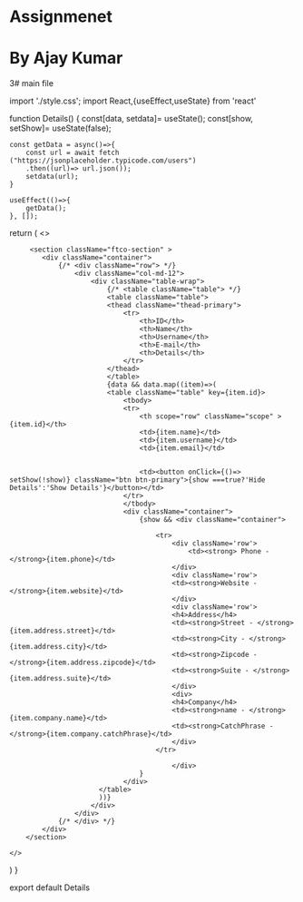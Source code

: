 # Assignmenet
# By Ajay Kumar

3# main file


import './style.css';
import React,{useEffect,useState} from 'react'

function Details() {
    const[data, setdata]= useState();
    const[show, setShow]= useState(false);

    const getData = async()=>{
        const url = await fetch ("https://jsonplaceholder.typicode.com/users")
        .then((url)=> url.json());
        setdata(url);
    }

    useEffect(()=>{
        getData();
    }, []);

  return (
    <>
    
         <section className="ftco-section" >
        	<div className="container">
        		{/* <div className="row"> */}
        			<div className="col-md-12">
        				<div className="table-wrap">
        					{/* <table className="table"> */}
                            <table className="table">
                            <thead className="thead-primary">
                                <tr>
                                    <th>ID</th>
                                    <th>Name</th>
                                    <th>Username</th>
                                    <th>E-mail</th>
                                    <th>Details</th>
                                </tr>
                            </thead>              
                            </table>
                            {data && data.map((item)=>(
                            <table className="table" key={item.id}>
                                <tbody>
                                <tr>
                                    <th scope="row" className="scope" >{item.id}</th>
                                    <td>{item.name}</td>
                                    <td>{item.username}</td>
                                    <td>{item.email}</td>
                                    
                                    
                                    <td><button onClick={()=> setShow(!show)} className="btn btn-primary">{show ===true?'Hide Details':'Show Details'}</button></td>
                                </tr>
                                </tbody>
                                <div className="container">
                                    {show && <div className="container">
                                    
                                        <tr>
                                            <div className='row'>
                                                <td><strong> Phone - </strong>{item.phone}</td>
                                            </div>
                                            <div className='row'>
                                            <td><strong>Website - </strong>{item.website}</td>
                                            </div>
                                            <div className='row'>
                                            <h4>Address</h4>
                                            <td><strong>Street - </strong>{item.address.street}</td>
                                            <td><strong>City - </strong>{item.address.city}</td>
                                            <td><strong>Zipcode - </strong>{item.address.zipcode}</td>
                                            <td><strong>Suite - </strong>{item.address.suite}</td>
                                            </div>
                                            <div>
                                            <h4>Company</h4>
                                            <td><strong>name - </strong>{item.company.name}</td>
                                            <td><strong>CatchPhrase - </strong>{item.company.catchPhrase}</td>
                                            </div>
                                        </tr>
                                    
                                            </div>
                                    }
                                </div>
        				  </table>
                          ))}
        				</div>
        			</div>
        		{/* </div> */}
        	</div>
        </section>
    
    </>
  )
}

export default Details
